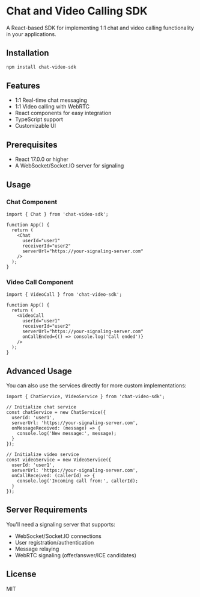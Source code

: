 # Chat and Video Calling SDK

A React-based SDK for implementing 1:1 chat and video calling functionality in your applications.

## Installation

```bash
npm install chat-video-sdk
```

## Features

- 1:1 Real-time chat messaging
- 1:1 Video calling with WebRTC
- React components for easy integration
- TypeScript support
- Customizable UI

## Prerequisites

- React 17.0.0 or higher
- A WebSocket/Socket.IO server for signaling

## Usage

### Chat Component

```tsx
import { Chat } from 'chat-video-sdk';

function App() {
  return (
    <Chat
      userId="user1"
      receiverId="user2"
      serverUrl="https://your-signaling-server.com"
    />
  );
}
```

### Video Call Component

```tsx
import { VideoCall } from 'chat-video-sdk';

function App() {
  return (
    <VideoCall
      userId="user1"
      receiverId="user2"
      serverUrl="https://your-signaling-server.com"
      onCallEnded={() => console.log('Call ended')}
    />
  );
}
```

## Advanced Usage

You can also use the services directly for more custom implementations:

```tsx
import { ChatService, VideoService } from 'chat-video-sdk';

// Initialize chat service
const chatService = new ChatService({
  userId: 'user1',
  serverUrl: 'https://your-signaling-server.com',
  onMessageReceived: (message) => {
    console.log('New message:', message);
  }
});

// Initialize video service
const videoService = new VideoService({
  userId: 'user1',
  serverUrl: 'https://your-signaling-server.com',
  onCallReceived: (callerId) => {
    console.log('Incoming call from:', callerId);
  }
});
```

## Server Requirements

You'll need a signaling server that supports:
- WebSocket/Socket.IO connections
- User registration/authentication
- Message relaying
- WebRTC signaling (offer/answer/ICE candidates)

## License

MIT